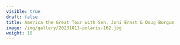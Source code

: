 ```yaml
---
visible: true
draft: false
title: America the Great Tour with Sen. Joni Ernst & Doug Burgum
image: /img/gallery/20231013-polaris-162.jpg
weight: 18
---
```

